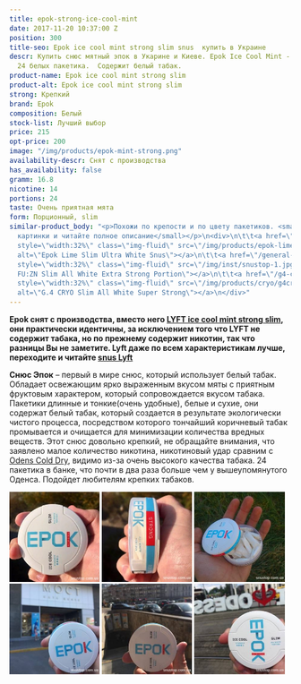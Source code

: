 ```yaml
---
title: epok-strong-ice-cool-mint
date: 2017-11-20 10:37:00 Z
position: 300
title-seo: Epok ice cool mint strong slim snus  купить в Украине
descr: Купить снюс мятный эпок в Укарине и Киеве. Epok Ice Cool Mint - очень крепкий,
  24 белых пакетика.  Содержит белый табак.
product-name: Epok ice cool mint strong slim
product-alt: Epok ice cool mint strong slim
strong: Крепкий
brand: Epok
composition: Белый
stock-list: Лучший выбор
price: 215
opt-price: 200
image: "/img/products/epok-mint-strong.png"
availability-descr: Снят с производства
has_availability: false
gramm: 16.8
nicotine: 14
portions: 24
taste: Очень приятная мята
form: Порционный, slim
similar-product_body: "<p>Похожи по крепости и по цвету пакетиков. <small>Жмите на
  картинки и читайте полное описание</small></p>\n<div>\n\t\t<a href=\"/epok-lime-strong\"><img
  style=\"width:32%\" class=\"img-fluid\" src=\"/img/products/epok-lime-strong/snus-epok-lime-strong.jpg\"
  alt=\"Epok Lime Slim Ultra White Snus\"></a>\n\t\t<a href=\"/general-g4-slim-apple-white\"><img
  style=\"width:32%\" class=\"img-fluid\" src=\"/img/inst/snustop-1.jpg\" alt=\"G.4
  FU:ZN Slim All White Extra Strong Portion\"></a>\n\t\t<a href=\"/g4-cryo-slim-all-white-super-strong\"><img
  style=\"width:32%\" class=\"img-fluid\" src=\"/img/products/cryo/g4cryo-snus.jpg\"
  alt=\"G.4 CRYO Slim All White Super Strong\"></a>\n</div>"
---
```


**Epok снят с производства, вместо него [LYFT ice cool mint strong slim](/lyft-strong-ice-cool-mint-slim-all-white), они практически идентичны, за исключением того что LYFT не содержит табака, но по прежнему содержит никотин, так что разницы Вы не заметите. Lyft даже по всем характеристикам лучше, переходите и читайте [snus Lyft](/lyft-strong-ice-cool-mint-slim-all-white)**

**Снюс Эпок** – первый в мире снюс, который использует белый табак.
Обладает освежающим ярко выраженным вкусом мяты с приятным фруктовым характером, который сопровождается вкусом табака.
Пакетики длинные и тонкие(очень удобные), белые и сухие, они содержат белый табак, который создается в результате экологически чистого процесса, посредством которого тончайший коричневый табак промывается и очищается для минимизации количества вредных веществ.
Этот снюс довольно крепкий, не обращайте внимания, что заявлено малое количество никотина, никотиновый удар сравним с [Odens Cold Dry](/odens-cold-dry), видимо из-за очень высокого качества табака.
24 пакетика в банке, что почти в два раза больше чем у вышеупомянутого Оденса.
Подойдет любителям крепких табаков.
<div class="mb-2">
<img class="img-fluid" style="width:32%" src="/img/products/epok-ice-cool-mint/snustop-epok-ice-cool-mint.jpg" alt="снюс эпок Украина">
<img class="img-fluid" style="width:32%" src="/img/products/epok-ice-cool-mint/snus-epok-ice-cool-mint-snustop.jpg" alt="Epok Strong Ice Cool Mint White Snus">
<img class="img-fluid" style="width:32%" src="/img/products/epok-ice-cool-mint/snus-epok-ice-cool-mint-snustop.com.ua.jpg" alt="Snus Epok Strong Ice Cool Mint White">
</div>

<div class="mb-2">
<img class="img-fluid" style="width:32%" src="/img/products/epok-ice-cool-mint/epok-dnipro.jpg" alt="Эпок снюс Днепр">
<img class="img-fluid" style="width:32%" src="/img/products/epok-ice-cool-mint/epok-kiev.jpg" alt="Snus epok Kiev">
<img class="img-fluid" style="width:32%" src="/img/products/epok-ice-cool-mint/epok-odessa.jpg" alt="Снюс эпок в Одессе">
</div>
